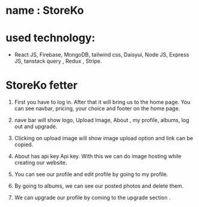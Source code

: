 # name : StoreKo

 # used technology:
 * React JS, Firebase, MongoDB, tailwind css, Daisyui, Node JS, Express JS, tanstack query , Redux , Stripe. 

# StoreKo fetter

1.  First you have to log in. After that it will bring us to the home page. You can see navbar, pricing, your choice and footer on the home page.

2. nave bar will show logo, Upload Image, About , my profile, albums, log out and upgrade.


3. Clicking on upload image will show image upload option and link can be copied.

4. About has api key Api key. With this we can do image hosting while creating our website.

5. You can see our profile and edit profile by going to my profile.

6. By going to albums, we can see our posted photos and delete them.

7. We can upgrade our profile by coming to the upgrade section . 

